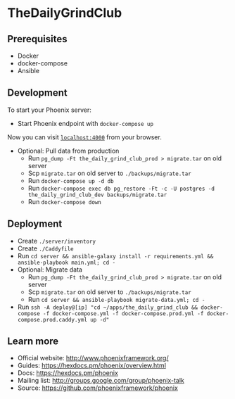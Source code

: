 # TheDailyGrindClub

## Prerequisites

  * Docker
  * docker-compose
  * Ansible

## Development

To start your Phoenix server:

  * Start Phoenix endpoint with `docker-compose up`

Now you can visit [`localhost:4000`](http://localhost:4000) from your browser.

  * Optional: Pull data from production
    * Run `pg_dump -Ft the_daily_grind_club_prod > migrate.tar` on old server
    * Scp `migrate.tar` on old server to `./backups/migrate.tar`
    * Run `docker-compose up -d db`
    * Run `docker-compose exec db pg_restore -Ft -c -U postgres -d the_daily_grind_club_dev backups/migrate.tar`
    * Run `docker-compose down`

## Deployment

  * Create `./server/inventory`
  * Create `./Caddyfile`
  * Run `cd server && ansible-galaxy install -r requirements.yml && ansible-playbook main.yml; cd -`
  * Optional: Migrate data
    * Run `pg_dump -Ft the_daily_grind_club_prod > migrate.tar` on old server
    * Scp `migrate.tar` on old server to `./backups/migrate.tar`
    * Run `cd server && ansible-playbook migrate-data.yml; cd -`
  * Run `ssh -A deploy@[ip] "cd ~/apps/the_daily_grind_club && docker-compose -f docker-compose.yml -f docker-compose.prod.yml -f docker-compose.prod.caddy.yml up -d"`

## Learn more

  * Official website: http://www.phoenixframework.org/
  * Guides: https://hexdocs.pm/phoenix/overview.html
  * Docs: https://hexdocs.pm/phoenix
  * Mailing list: http://groups.google.com/group/phoenix-talk
  * Source: https://github.com/phoenixframework/phoenix
